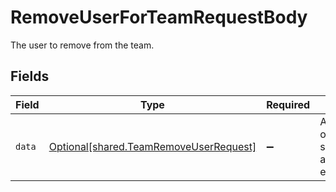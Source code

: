 # RemoveUserForTeamRequestBody

The user to remove from the team.


## Fields

| Field                                                                                  | Type                                                                                   | Required                                                                               | Description                                                                            |
| -------------------------------------------------------------------------------------- | -------------------------------------------------------------------------------------- | -------------------------------------------------------------------------------------- | -------------------------------------------------------------------------------------- |
| `data`                                                                                 | [Optional[shared.TeamRemoveUserRequest]](../../models/shared/teamremoveuserrequest.md) | :heavy_minus_sign:                                                                     | A user identification object for specification with the addUser/removeUser endpoints.  |